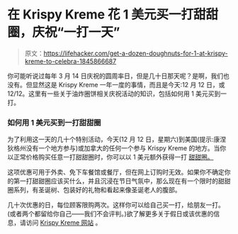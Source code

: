 # 在 Krispy Kreme 花 1 美元买一打甜甜圈，庆祝“一打一天”

> 原文：<https://lifehacker.com/get-a-dozen-doughnuts-for-1-at-krispy-kreme-to-celebra-1845866687>

你可能听说过每年 3 月 14 日庆祝的圆周率日，但是几十日那天呢？是啊，我们也没有。但显然这是 Krispy Kreme 一年一度的事情，而且是今天:12 月 12 日，或 12/12。这里有一些关于油炸圈饼相关庆祝活动的知识，包括如何用 1 美元买到一打。



### 如何用 1 美元买到一打甜甜圈

为了利用这一天的几十个特别活动，今天(12 月 12 日，星期六)到美国(提示:康涅狄格州没有一个地方参与)或加拿大的任何一个参与 Krispy Kreme 的地方。当你以正常价格购买任意一打甜甜圈时，你可以以 1 美元额外获得一打 [甜甜圈。](https://www.krispykreme.com/offers/dayofdozens)

这项优惠可用于外卖、免下车餐馆或餐厅，但在网上订购时无效。如果你不确定你的第一打甜甜圈应该买什么，并且沉浸在节日气氛中，那么现在有一个限时的甜甜圈系列，有圣诞树、包装好的礼物和看起来像圣诞老人的腹部。

几十次优惠的日，每位顾客限购两次。这样你可以给自己买一打，给朋友一打。(或者两个都留给你自己——我们不会评判。)欲了解更多关于假日或该优惠的信息，请访问 [Krispy Kreme 网站](https://www.krispykreme.com/offers/dayofdozens) 。